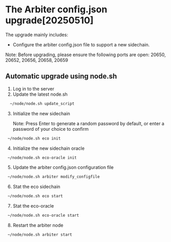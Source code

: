 # The Arbiter config.json upgrade[20250510]

The upgrade mainly includes:

- Configure the arbiter config.json file to support a new sidechain.
  
Note: Before upgrading, please ensure the following ports are open: 20650, 20652, 20656, 20658, 20659
## Automatic upgrade using node.sh

1. Log in to the server
2. Update the latest node.sh

```bash
  ~/node/node.sh update_script
```

3. Initialize the new sidechain
   
   Note: Press Enter to generate a random password by default, or enter a password of your choice to confirm 

```bash
 ~/node/node.sh eco init
```
4. Initialize the new sidechain oracle

```bash
 ~/node/node.sh eco-oracle init
```
5. Update the arbiter config.json configuration file

```bash
 ~/node/node.sh arbiter modify_configfile
```
6. Stat the eco sidechain
```bash
 ~/node/node.sh eco start
```
7. Stat the eco-oracle
```bash
 ~/node/node.sh eco-oracle start
``` 
8. Restart the arbiter node

```bash
 ~/node/node.sh arbiter start
```
